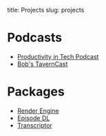 title: Projects
slug: projects


# Podcasts

- [Productivity in Tech Podcast](https://podcast.productivityintech.com)
- [Bob's TavernCast](https://bobstavern.pub)


# Packages

- [Render Engine](https://render-engine.readthedocs.io/en/latest/)
- [Episode DL](https://github.com/kjaymiller/episode-dl)
- [Transcriptor](https://github.com/kjaymiller/transcriptor)

